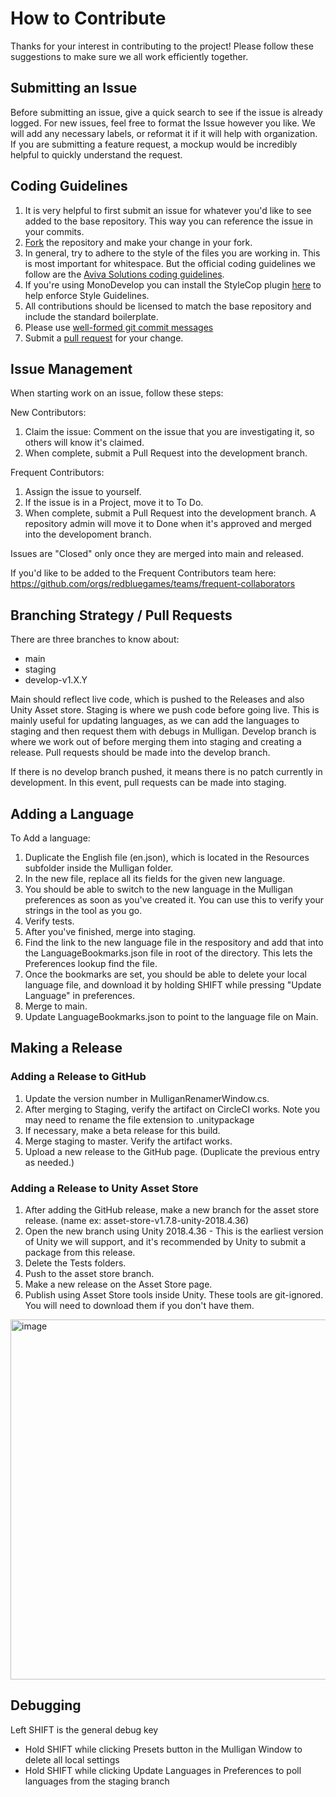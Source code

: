 # How to Contribute #

Thanks for your interest in contributing to the project! Please follow these suggestions to make sure we all work efficiently together.

## Submitting an Issue ##
Before submitting an issue, give a quick search to see if the issue is already logged. For new issues, feel free to format the Issue however you like. We will add any necessary labels, or reformat it if it will help with organization. If you are submitting a feature request, a mockup would be incredibly helpful to quickly understand the request.

## Coding Guidelines ##

1. It is very helpful to first submit an issue for whatever you'd like to see added to the base repository. 
This way you can reference the issue in your commits.
1. [Fork](https://help.github.com/articles/fork-a-repo/) the repository and make your change in your fork.
1. In general, try to adhere to the style of the files you are working in. This is most important for whitespace. But the official coding guidelines we follow are the [Aviva Solutions coding guidelines](https://csharpcodingguidelines.com/). 
1. If you're using MonoDevelop you can install the StyleCop plugin [here](http://addins.monodevelop.com/Project/Index/54) to help enforce Style Guidelines.
1. All contributions should be licensed to match the base repository and include the standard boilerplate.
1. Please use [well-formed git commit messages](http://tbaggery.com/2008/04/19/a-note-about-git-commit-messages.html)
1. Submit a [pull request](https://help.github.com/articles/creating-a-pull-request) for your change.

## Issue Management ##
When starting work on an issue, follow these steps:

New Contributors:
1. Claim the issue: Comment on the issue that you are investigating it, so others will know it's claimed.
2. When complete, submit a Pull Request into the development branch.

Frequent Contributors:
1. Assign the issue to yourself.
2. If the issue is in a Project, move it to To Do.
3. When complete, submit a Pull Request into the development branch. A repository admin will move it to Done when it's approved and merged into the developoment branch.

Issues are "Closed" only once they are merged into main and released.

If you'd like to be added to the Frequent Contributors team here: https://github.com/orgs/redbluegames/teams/frequent-collaborators

## Branching Strategy / Pull Requests ##

There are three branches to know about:
* main
* staging
* develop-v1.X.Y

Main should reflect live code, which is pushed to the Releases and also Unity Asset store.
Staging is where we push code before going live. This is mainly useful for updating languages, as we can add the languages to staging and then request them with debugs in Mulligan.
Develop branch is where we work out of before merging them into staging and creating a release. Pull requests should be made into the develop branch.

If there is no develop branch pushed, it means there is no patch currently in development. In this event, pull requests can be made into staging.

## Adding a Language ##

To Add a language:
1. Duplicate the English file (en.json), which is located in the Resources subfolder inside the Mulligan folder.
1. In the new file, replace all its fields for the given new language.
1. You should be able to switch to the new language in the Mulligan preferences as soon as you've created it. You can use this to verify your strings in the tool as you go.
1. Verify tests.
1. After you've finished, merge into staging.
1. Find the link to the new language file in the respository and add that into the LanguageBookmarks.json file in root of the directory. This lets the Preferences lookup find the file.
1. Once the bookmarks are set, you should be able to delete your local language file, and download it by holding SHIFT while pressing "Update Language" in preferences.
1. Merge to main.
1. Update LanguageBookmarks.json to point to the language file on Main.

## Making a Release ##

### Adding a Release to GitHub ###
1. Update the version number in MulliganRenamerWindow.cs.
1. After merging to Staging, verify the artifact on CircleCI works. Note you may need to rename the file extension to .unitypackage
1. If necessary, make a beta release for this build.
1. Merge staging to master. Verify the artifact works.
1. Upload a new release to the GitHub page. (Duplicate the previous entry as needed.)

### Adding a Release to Unity Asset Store ###
1. After adding the GitHub release, make a new branch for the asset store release. (name ex: asset-store-v1.7.8-unity-2018.4.36)
1. Open the new branch using Unity 2018.4.36 - This is the earliest version of Unity we will support, and it's recommended by Unity to submit a package from this release.
1. Delete the Tests folders.
3. Push to the asset store branch.
4. Make a new release on the Asset Store page.
5. Publish using Asset Store tools inside Unity. These tools are git-ignored. You will need to download them if you don't have them.
<img width="576" alt="image" src="https://user-images.githubusercontent.com/398377/154988813-5cc84482-38d6-4330-a803-20ba282e6674.png">


## Debugging ##
Left SHIFT is the general debug key
* Hold SHIFT while clicking Presets button in the Mulligan Window to delete all local settings
* Hold SHIFT while clicking Update Languages in Preferences to poll languages from the staging branch
